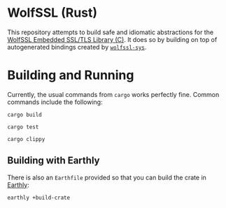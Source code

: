 # WolfSSL (Rust)

This repository attempts to build safe and idiomatic abstractions for the
[WolfSSL Embedded SSL/TLS Library (C)][wolfssl-home]. It does so by building on
top of autogenerated bindings created by [`wolfssl-sys`][wolfssl-sys].

[wolfssl-home]: https://www.wolfssl.com/
[wolfssl-sys]: https://github.com/expressvpn/wolfssl-sys

# Building and Running

Currently, the usual commands from `cargo` works perfectly fine. Common commands
include the following:

```
cargo build
```

```
cargo test
```

```
cargo clippy
```

## Building with Earthly
There is also an `Earthfile` provided so that you can build the crate in [Earthly](https://earthly.dev):

```
earthly +build-crate
```
